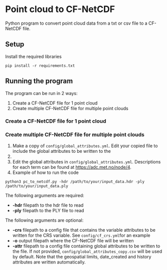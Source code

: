 # Point cloud to CF-NetCDF

Python program to convert point cloud data from a txt or csv file to a CF-NetCDF file.

## Setup

Install the required libraries

```
pip install -r requirements.txt
```

## Running the program

The program can be run in 2 ways:
1. Create a CF-NetCDF file for 1 point cloud
2. Create multiple CF-NetCDF file for multiple point clouds

### Create a CF-NetCDF file for 1 point cloud

### Create multiple CF-NetCDF file for multiple point clouds


1. Make a copy of `config/global_attributes.yml`. Edit your copied file to include the global attributes to be written to the
1.
1. Edit the global attributes in `config/global_attributes.yml`. Descriptions for each term can be found at https://adc.met.no/node/4.
1. Example of how to run the code

```
python3 pc_to_netcdf.py -hdr /path/to/your/input_data.hdr -ply /path/to/your/input_data.ply
```

The following arguments are required:
* **-hdr** filepath to the hdr file to read
* **-ply** filepath to the PLY file to read

The following arguments are optional:
* **-crs** filepath to a config file that contains the variable attributes to be written for the CRS variable. See `config/cf_crs.yml`for an example
* **-o** output filepath where the CF-NetCDF file will be written
* **-attr** filepath to a config file containing global attributes to be written to the file. If not provided, `config/global_attributes_copy.csv` will be used by default. Note that the geospatial limits, date_created and history attributes are written automatically.